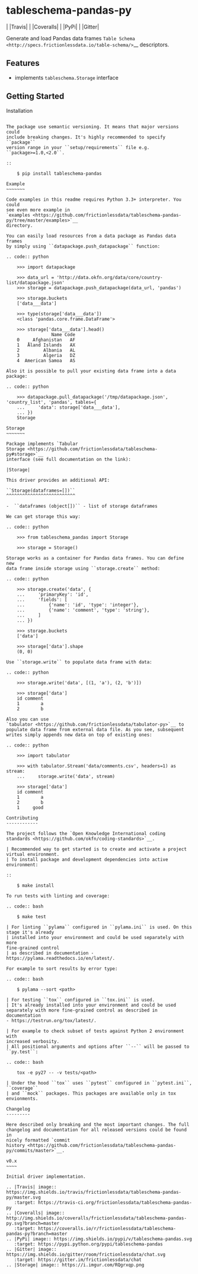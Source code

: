 tableschema-pandas-py
=====================

| |Travis|
| |Coveralls|
| |PyPi|
| |Gitter|

Generate and load Pandas data frames `Table
Schema <http://specs.frictionlessdata.io/table-schema/>`__ descriptors.

Features
--------

-  implements ``tableschema.Storage`` interface

Getting Started
---------------

Installation
~~~~~~~~~~~~

The package use semantic versioning. It means that major versions could
include breaking changes. It's highly recommended to specify ``package``
version range in your ``setup/requirements`` file e.g.
``package>=1.0,<2.0``.

::

    $ pip install tableschema-pandas

Example
~~~~~~~

Code examples in this readme requires Python 3.3+ interpreter. You could
see even more example in
`examples <https://github.com/frictionlessdata/tableschema-pandas-py/tree/master/examples>`__
directory.

You can easily load resources from a data package as Pandas data frames
by simply using ``datapackage.push_datapackage`` function:

.. code:: python

    >>> import datapackage

    >>> data_url = 'http://data.okfn.org/data/core/country-list/datapackage.json'
    >>> storage = datapackage.push_datapackage(data_url, 'pandas')

    >>> storage.buckets
    ['data___data']

    >>> type(storage['data___data'])
    <class 'pandas.core.frame.DataFrame'>

    >>> storage['data___data'].head()
                 Name Code
    0     Afghanistan   AF
    1   Åland Islands   AX
    2         Albania   AL
    3         Algeria   DZ
    4  American Samoa   AS

Also it is possible to pull your existing data frame into a data
package:

.. code:: python

    >>> datapackage.pull_datapackage('/tmp/datapackage.json', 'country_list', 'pandas', tables={
    ...     'data': storage['data___data'],
    ... })
    Storage

Storage
~~~~~~~

Package implements `Tabular
Storage <https://github.com/frictionlessdata/tableschema-py#storage>`__
interface (see full documentation on the link):

|Storage|

This driver provides an additional API:

``Storage(dataframes=[])``
^^^^^^^^^^^^^^^^^^^^^^^^^^

-  ``dataframes (object[])`` - list of storage dataframes

We can get storage this way:

.. code:: python

    >>> from tableschema_pandas import Storage

    >>> storage = Storage()

Storage works as a container for Pandas data frames. You can define new
data frame inside storage using ``storage.create`` method:

.. code:: python

    >>> storage.create('data', {
    ...     'primaryKey': 'id',
    ...     'fields': [
    ...         {'name': 'id', 'type': 'integer'},
    ...         {'name': 'comment', 'type': 'string'},
    ...     ]
    ... })

    >>> storage.buckets
    ['data']

    >>> storage['data'].shape
    (0, 0)

Use ``storage.write`` to populate data frame with data:

.. code:: python

    >>> storage.write('data', [(1, 'a'), (2, 'b')])

    >>> storage['data']
    id comment
    1        a
    2        b

Also you can use
`tabulator <https://github.com/frictionlessdata/tabulator-py>`__ to
populate data frame from external data file. As you see, subsequent
writes simply appends new data on top of existing ones:

.. code:: python

    >>> import tabulator

    >>> with tabulator.Stream('data/comments.csv', headers=1) as stream:
    ...     storage.write('data', stream)

    >>> storage['data']
    id comment
    1        a
    2        b
    1     good

Contributing
------------

The project follows the `Open Knowledge International coding
standards <https://github.com/okfn/coding-standards>`__.

| Recommended way to get started is to create and activate a project
virtual environment.
| To install package and development dependencies into active
environment:

::

    $ make install

To run tests with linting and coverage:

.. code:: bash

    $ make test

| For linting ``pylama`` configured in ``pylama.ini`` is used. On this
stage it's already
| installed into your environment and could be used separately with more
fine-grained control
| as described in documentation -
https://pylama.readthedocs.io/en/latest/.

For example to sort results by error type:

.. code:: bash

    $ pylama --sort <path>

| For testing ``tox`` configured in ``tox.ini`` is used.
| It's already installed into your environment and could be used
separately with more fine-grained control as described in documentation
- https://testrun.org/tox/latest/.

| For example to check subset of tests against Python 2 environment with
increased verbosity.
| All positional arguments and options after ``--`` will be passed to
``py.test``:

.. code:: bash

    tox -e py27 -- -v tests/<path>

| Under the hood ``tox`` uses ``pytest`` configured in ``pytest.ini``,
``coverage``
| and ``mock`` packages. This packages are available only in tox
envionments.

Changelog
---------

Here described only breaking and the most important changes. The full
changelog and documentation for all released versions could be found in
nicely formatted `commit
history <https://github.com/frictionlessdata/tableschema-pandas-py/commits/master>`__.

v0.x
~~~~

Initial driver implementation.

.. |Travis| image:: https://img.shields.io/travis/frictionlessdata/tableschema-pandas-py/master.svg
   :target: https://travis-ci.org/frictionlessdata/tableschema-pandas-py
.. |Coveralls| image:: http://img.shields.io/coveralls/frictionlessdata/tableschema-pandas-py.svg?branch=master
   :target: https://coveralls.io/r/frictionlessdata/tableschema-pandas-py?branch=master
.. |PyPi| image:: https://img.shields.io/pypi/v/tableschema-pandas.svg
   :target: https://pypi.python.org/pypi/tableschema-pandas
.. |Gitter| image:: https://img.shields.io/gitter/room/frictionlessdata/chat.svg
   :target: https://gitter.im/frictionlessdata/chat
.. |Storage| image:: https://i.imgur.com/RQgrxqp.png
